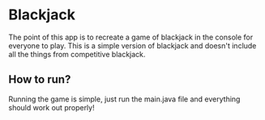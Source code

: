 # Blackjack

The point of this app is to recreate a game of blackjack in the console for everyone to play. This is a simple version
of blackjack and doesn't include all the things from competitive blackjack.

## How to run?

Running the game is simple, just run the main.java file and everything should work out properly!